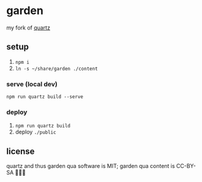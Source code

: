 # garden

my fork of [quartz](https://jzhao.xyz)

## setup

1. `npm i`
2. `ln -s ~/share/garden ./content`

### serve (local dev)

`npm run quartz build --serve`

### deploy

1. `npm run quartz build`
2. deploy `./public`

## license

quartz and thus garden qua software is MIT; garden qua content is CC-BY-SA 🅭🅯🄎
